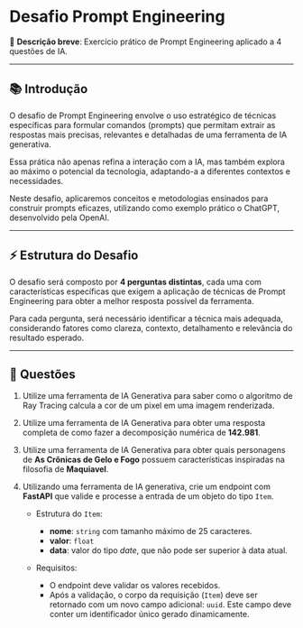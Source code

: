 # Desafio Prompt Engineering

📄 **Descrição breve**: Exercício prático de Prompt Engineering aplicado a 4 questões de IA.  

---

## 📚 Introdução

O desafio de Prompt Engineering envolve o uso estratégico de técnicas específicas para formular comandos (prompts) que permitam extrair as respostas mais precisas, relevantes e detalhadas de uma ferramenta de IA generativa.  

Essa prática não apenas refina a interação com a IA, mas também explora ao máximo o potencial da tecnologia, adaptando-a a diferentes contextos e necessidades.

Neste desafio, aplicaremos conceitos e metodologias ensinados para construir prompts eficazes, utilizando como exemplo prático o ChatGPT, desenvolvido pela OpenAI.

---

## ⚡ Estrutura do Desafio

O desafio será composto por **4 perguntas distintas**, cada uma com características específicas que exigem a aplicação de técnicas de Prompt Engineering para obter a melhor resposta possível da ferramenta.  

Para cada pergunta, será necessário identificar a técnica mais adequada, considerando fatores como clareza, contexto, detalhamento e relevância do resultado esperado.

---

## 🔎 Questões

1. Utilize uma ferramenta de IA Generativa para saber como o algoritmo de Ray Tracing calcula a cor de um pixel em uma imagem renderizada.  

2. Utilize uma ferramenta de IA Generativa para obter uma resposta completa de como fazer a decomposição numérica de **142.981**.  

3. Utilize uma ferramenta de IA Generativa para obter quais personagens de **As Crônicas de Gelo e Fogo** possuem características inspiradas na filosofia de **Maquiavel**.  

4. Utilizando uma ferramenta de IA generativa, crie um endpoint com **FastAPI** que valide e processe a entrada de um objeto do tipo `Item`.  

   - Estrutura do `Item`:
     - **nome**: `string` com tamanho máximo de 25 caracteres.  
     - **valor**: `float`  
     - **data**: valor do tipo *date*, que não pode ser superior à data atual.  

   - Requisitos:
     - O endpoint deve validar os valores recebidos.  
     - Após a validação, o corpo da requisição (`Item`) deve ser retornado com um novo campo adicional: `uuid`. Este campo deve conter um identificador único gerado dinamicamente.  
